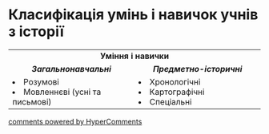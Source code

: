<div id="hypercomments_widget" class="js-hypercomments-widget invisible"></div>

Класифікація умінь і навичок учнів з історії
=============================================

<table>
  <tr>
    <td align="center" colspan="2"><b>Уміння і навички</b></td>  
  </tr>
  <tr>
<td width="50%"  align="center"><b><i>Загальнонавчальні</i></b></td>
<td width="50%" align="center"><b><i>Предметно-історичні</i></b></td>
  </tr>
  <tr>
<td width="50%"  style="vertical-align:top !important;">
<li>Розумові</li>
<li>Мовленнєві (усні та письмові)</li>
</td>
<td width="50%" style="vertical-align:top !important;">
  <li>Хронологічні</li>
<li>Картографічні</li>
<li>Спеціальні</li>
</td>
  </tr>
</table>

<div class="js-hypercomments-container">
<a href="http://hypercomments.com" class="hc-link" title="comments widget">comments powered by HyperComments</a>
</div>